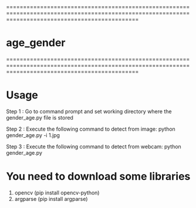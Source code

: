 

===================================================================================================================================================
# age_gender
===================================================================================================================================================


# Usage 
 Step 1 : Go to command prompt and set working directory where the gender_age.py file is stored
 
 Step 2 : Execute the following command to detect from image: python gender_age.py -i 1.jpg  
 
 Step 3 : Execute the following command to detect from webcam: python gender_age.py

# You need to download some libraries
1. opencv (pip install opencv-python)
2. argparse (pip install argparse)
